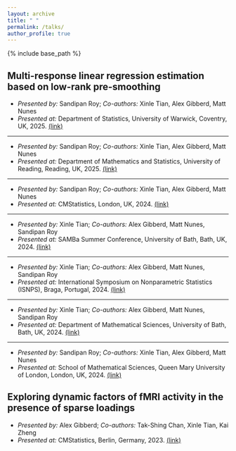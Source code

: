 ```yaml
---
layout: archive
title: " "
permalink: /talks/
author_profile: true
---
```


{% include base_path %}

## Multi-response linear regression estimation based on low-rank pre-smoothing

* *Presented by:* Sandipan Roy; *Co-authors:* Xinle Tian, Alex Gibberd, Matt Nunes
* *Presented at:* Department of Statistics, University of Warwick, Coventry, UK, 2025. [(link)](https://warwick.ac.uk/fac/sci/statistics/news/upcoming-seminars/statisticallearning/)
----

* *Presented by:* Sandipan Roy; *Co-authors:* Xinle Tian, Alex Gibberd, Matt Nunes
* *Presented at:* Department of Mathematics and Statistics, University of Reading, Reading, UK, 2025. [(link)](https://www.reading.ac.uk/maths-and-stats/seminars-and-events/seminars%20and%20colloquia)
----

* *Presented by:* Sandipan Roy; *Co-authors:* Xinle Tian, Alex Gibberd, Matt Nunes
* *Presented at:* CMStatistics, London, UK, 2024. [(link)](https://www.cmstatistics.org/CFECMStatistics2024/index.php)
----

* *Presented by:* Xinle Tian; *Co-authors:* Alex Gibberd, Matt Nunes, Sandipan Roy
* *Presented at:* SAMBa Summer Conference, University of Bath, Bath, UK, 2024. [(link)](https://people.bath.ac.uk/cb2605/SAMBaConf.html)
----

* *Presented by:* Xinle Tian; *Co-authors:* Alex Gibberd, Matt Nunes, Sandipan Roy
* *Presented at:* International Symposium on Nonparametric Statistics (ISNPS), Braga, Portugal, 2024. [(link)](https://w3.math.uminho.pt/ISNPS2024/)
----

* *Presented by:* Xinle Tian; *Co-authors:* Alex Gibberd, Matt Nunes, Sandipan Roy
* *Presented at:* Department of Mathematical Sciences, University of Bath, Bath, UK, 2024. [(link)](https://people.bath.ac.uk/cr777/seminar.html)
----

* *Presented by:* Sandipan Roy; *Co-authors:* Xinle Tian, Alex Gibberd, Matt Nunes
* *Presented at:* School of Mathematical Sciences, Queen Mary University of London, London, UK, 2024. [(link)](https://www.qmul.ac.uk/maths/research/seminars/statistics-and-data-science-seminar/)

  
## Exploring dynamic factors of fMRI activity in the presence of sparse loadings
* *Presented by:* Alex Gibberd; *Co-authors:* Tak-Shing Chan, Xinle Tian, Kai Zheng
* *Presented at:* CMStatistics, Berlin, Germany, 2023. [(link)](https://www.cmstatistics.org/CMStatistics2023/programme.php)

